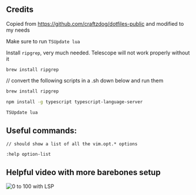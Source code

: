 ## Credits

Copied from https://github.com/craftzdog/dotfiles-public and modified to my needs

Make sure to run `TSUpdate lua`

Install `ripgrep`, very much needed. Telescope will not work properly without it

`brew install ripgrep`

// convert the following scripts in a .sh down below and run them

```sh
brew install ripgrep

npm install -g typescript typescript-language-server

TSUpdate lua

```

## Useful commands:

```
// should show a list of all the vim.opt.* options

:help option-list

```

## Helpful video with more barebones setup

![0 to 100 with LSP](https://www.youtube.com/watch?v=w7i4amO_zaE)

